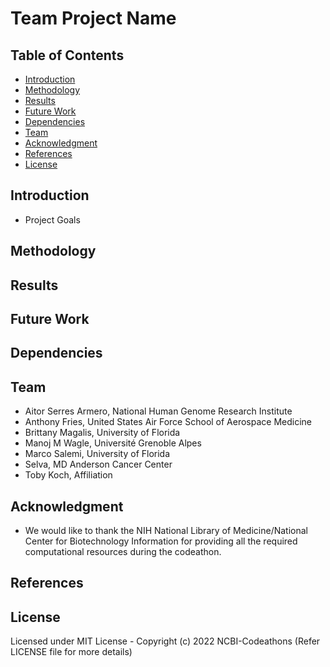 # Team Project Name

## Table of Contents
- [Introduction](#Introduction)
- [Methodology](#Methodology)
- [Results](#Results)
- [Future Work](#Future-Work)
- [Dependencies](#Dependencies)
- [Team](#Team)
- [Acknowledgment](#Acknowledgment)
- [References](#References)
- [License](#License)

## Introduction
- Project Goals

## Methodology

## Results

## Future Work

## Dependencies


## Team
- Aitor Serres Armero, National Human Genome Research Institute
- Anthony Fries, United States Air Force School of Aerospace Medicine
- Brittany Magalis, University of Florida
- Manoj M Wagle, Université Grenoble Alpes
- Marco Salemi, University of Florida
- Selva, MD Anderson Cancer Center
- Toby Koch, Affiliation

## Acknowledgment
- We would like to thank the NIH National Library of Medicine/National Center for Biotechnology Information for providing all the required computational resources during the codeathon.

## References

## License
Licensed under MIT License - Copyright (c) 2022 NCBI-Codeathons (Refer LICENSE file for more details)
